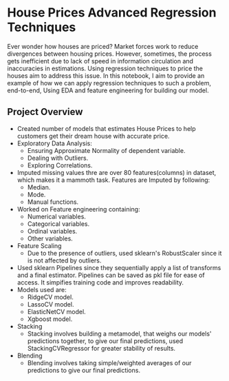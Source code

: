 # House Prices Advanced Regression Techniques

Ever wonder how houses are priced? Market forces work to reduce divergences between housing prices. However, sometimes, the process gets inefficient due to lack of speed in information circulation and inaccuracies in estimations. Using regression techniques to price the houses aim to address this issue. In this notebook, I aim to provide an example of how we can apply regression techniques to such a problem, end-to-end, Using EDA and feature engineering for building our model.
## Project Overview
* Created number of models that estimates House Prices to help customers get their dream house with accurate price.
* Exploratory Data Analysis: 
  * Ensuring Approximate Normality of dependent variable.
  * Dealing with Outliers.
  * Exploring Correlations.
* Imputed missing values thre are over 80 features(columns) in dataset, which makes it a mammoth task. Features are Imputed by following:
  * Median.
  * Mode.
  * Manual functions.
* Worked on Feature engineering containing:
  * Numerical variables.
  * Categorical variables.
  * Ordinal variables.
  * Other variables.
* Feature Scaling
  * Due to the presence of outliers, used sklearn's RobustScaler since it is not affected by outliers.
* Used sklearn Pipelines since they sequentially apply a list of transforms and a final estimator. Pipelines can be saved as pkl file for ease of access. It simpifies training code and improves readability.
* Models used are:
  * RidgeCV model.
  * LassoCV model.
  * ElasticNetCV model.
  * Xgboost model.
* Stacking
  * Stacking involves building a metamodel, that weighs our models' predictions together, to give our final predictions, used StackingCVRegressor for greater stability of results.
* Blending
  * Blending involves taking simple/weighted averages of our predictions to give our final predictions.


